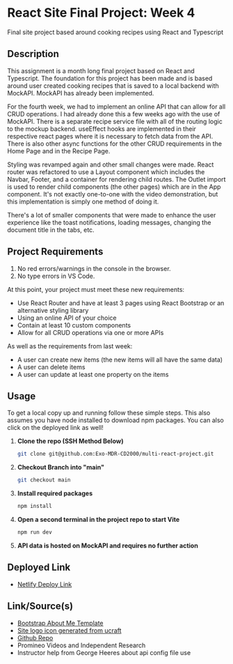 # React Site Final Project: Week 4

Final site project based around cooking recipes using React and Typescript

## Description

This assignment is a month long final project based on React and Typescript. The foundation for this project has been made and is based around user created cooking recipes that is saved to a local backend with MockAPI. MockAPI has already been implemented.

For the fourth week, we had to implement an online API that can allow for all CRUD operations. I had already done this a few weeks ago with the use of MockAPI. There is a separate recipe service file with all of the routing logic to the mockup backend. useEffect hooks are implemented in their respective react pages where it is necessary to fetch data from the API. There is also other async functions for the other CRUD requirements in the Home Page and in the Recipe Page.

Styling was revamped again and other small changes were made. React router was refactored to use a Layout component which includes the Navbar, Footer, and a container for rendering child routes. The Outlet import is used to render child components (the other pages) which are in the App component. It's not exactly one-to-one with the video demonstration, but this implementation is simply one method of doing it.

There's a lot of smaller components that were made to enhance the user experience like the toast notifications, loading messages, changing the document title in the tabs, etc.

## Project Requirements

1. No red errors/warnings in the console in the browser.
2. No type errors in VS Code.

At this point, your project must meet these new requirements:

- Use React Router and have at least 3 pages using React Bootstrap or an alternative styling library
- Using an online API of your choice
- Contain at least 10 custom components
- Allow for all CRUD operations via one or more APIs

As well as the requirements from last week:

- A user can create new items (the new items will all have the same data)
- A user can delete items
- A user can update at least one property on the items

## Usage

To get a local copy up and running follow these simple steps. This also assumes you have node installed to download npm packages. You can also click on the deployed link as well!

1. **Clone the repo (SSH Method Below)**
    ```sh
    git clone git@github.com:Exo-MDR-CD2000/multi-react-project.git
    ```
2. **Checkout Branch into "main"**
    ```sh
    git checkout main
    ```
3. **Install required packages**
    ```sh
    npm install
    ```
4. **Open a second terminal in the project repo to start Vite**
    ```sh
    npm run dev
    ```
5. **API data is hosted on MockAPI and requires no further action**

## Deployed Link

- [Netlify Deploy Link](WIP)

## Link/Source(s)

- [Bootstrap About Me Template](https://bootstrapbrain.com/demo/components/abouts/about-1/)
- [Site logo icon generated from ucraft](https://www.ucraft.com/ai-logo-generator/app)
- [Github Repo](https://github.com/Exo-MDR-CD2000/multi-react-project)
- Promineo Videos and Independent Research
- Instructor help from George Heeres about api config file use